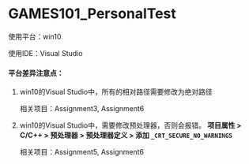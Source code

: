 # GAMES101_PersonalTest



使用平台：win10

使用IDE：Visual Studio





#### 平台差异注意点：

1. win10的Visual Studio中，所有的相对路径需要修改为绝对路径

   相关项目：Assignment3, Assignment6

2. win10的Visual Studio中，需要修改预处理器，否则会报错。
   **项目属性 > C/C++ > 预处理器 > 预处理器定义 > 添加 `_CRT_SECURE_NO_WARNINGS`**

   相关项目：Assignment5, Assignment6